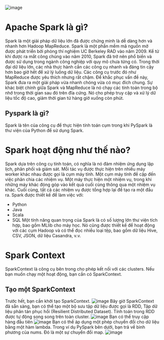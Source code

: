 ![image](https://user-images.githubusercontent.com/49860428/116801466-7e448180-ab34-11eb-9a5c-dc115aa67f9b.png)
# Apache Spark là gì?
  Spark là một giải pháp dữ liệu lớn đã được chứng minh là dễ dàng hơn và nhanh hơn Hadoop MapReduce. Spark là một phần mềm mã nguồn mở được phát triển bởi phòng thí nghiệm UC Berkeley RAD vào năm 2009. Kể từ khi được ra mắt công chúng vào năm 2010, Spark đã trở nên phổ biến và được sử dụng trong ngành công nghiệp với quy mô chưa từng có.
  Trong thời đại dữ liệu lớn, các nhà thực hành cần các công cụ nhanh và đáng tin cậy hơn bao giờ hết để xử lý luồng dữ liệu. Các công cụ trước đó như MapReduce được yêu thích nhưng rất chậm. Để khắc phục vấn đề này, Spark đưa ra một giải pháp vừa nhanh chóng vừa có mục đích chung. Sự khác biệt chính giữa Spark và MapReduce là nó chạy các tính toán trong bộ nhớ trong thời gian sau đó trên đĩa cứng. Nó cho phép truy cập và xử lý dữ liệu tốc độ cao, giảm thời gian từ hàng giờ xuống còn phút.

## Pyspark là gì? 
  Spark là tên của công cụ để thực hiện tính toán cụm trong khi PySpark là thư viện của Python để sử dụng Spark.
  
# Spark hoạt động như thế nào?
  Spark dựa trên công cụ tính toán, có nghĩa là nó đảm nhiệm ứng dụng lập lịch, phân phối và giám sát. Mỗi tác vụ được thực hiện trên nhiều máy worker khác nhau được gọi là cụm máy tính. Một cụm máy tính đề cập đến việc phân chia các nhiệm vụ. Một máy thực hiện một nhiệm vụ, trong khi những máy khác đóng góp vào kết quả cuối cùng thông qua một nhiệm vụ khác. Cuối cùng, tất cả các nhiệm vụ được tổng hợp lại để tạo ra một đầu ra.
  Spark được thiết kế để làm việc với:
  - Python
  - Java
  - Scala
  - SQL
  Một tính năng quan trọng của Spark là có số lượng lớn thư viện tích hợp, bao gồm MLlib cho máy học. Nó cũng được thiết kế để hoạt động với các cụm Hadoop và có thể đọc nhiều loại tệp, bao gồm dữ liệu Hive, CSV, JSON, dữ liệu Casandra, v.v.
# Spark Context
SparkContext là công cụ bên trong cho phép kết nối với các clusters. Nếu bạn muốn chạy một hoạt động, bạn cần có SparkContext.
## Tạo một SparkContext
  Trước hết, bạn cần khởi tạo SparkContext.
  ![image](https://user-images.githubusercontent.com/49860428/116804834-392c4980-ab4c-11eb-9b3c-06bd9d0abece.png)
  Bây giờ SparkContext đã sẵn sàng, bạn có thể tạo một bộ sưu tập dữ liệu được gọi là RDD, Tập dữ liệu phân tán phục hồi (Resilient Distributed Dataset). Tính toán trong RDD được tự động song song trên toàn cluster.
  ![image](https://user-images.githubusercontent.com/49860428/116804862-7bee2180-ab4c-11eb-931d-cd61e687e744.png)
  Bạn có thể truy cập hàng đầu tiên
  ![image](https://user-images.githubusercontent.com/49860428/116804897-cff90600-ab4c-11eb-9d97-3af906e8fb47.png)
  Bạn có thể áp dụng một phép chuyển đổi cho dữ liệu bằng một hàm lambda. Trong ví dụ PySpark bên dưới, bạn trả về bình phương của nums. Đó là một sự chuyển đổi map.
  ![image](https://user-images.githubusercontent.com/49860428/116804910-ed2dd480-ab4c-11eb-890a-cd7cd0833b3b.png)
